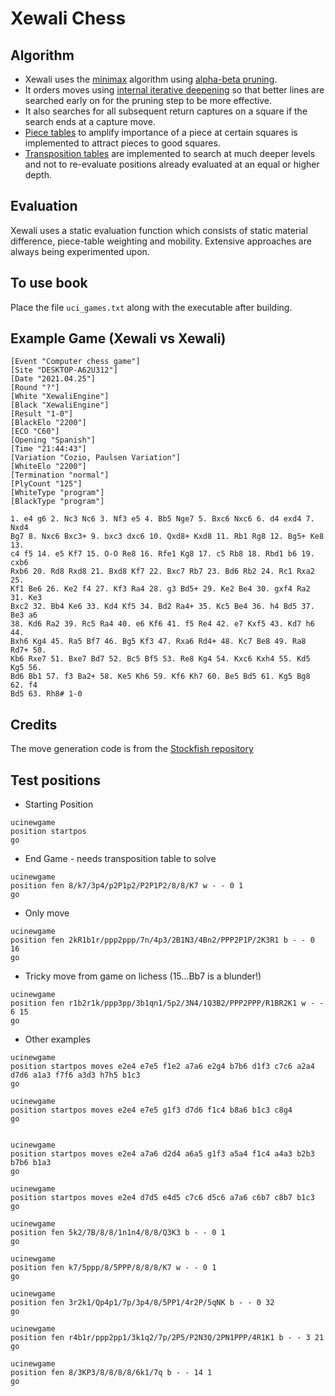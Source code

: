 # Xewali Chess

## Algorithm
- Xewali uses the [minimax](https://www.chessprogramming.org/Minimax) algorithm using [alpha-beta pruning](https://www.chessprogramming.org/Alpha-Beta). 
- It orders moves using [internal iterative deepening](https://www.chessprogramming.org/Internal_Iterative_Deepening) so that better lines are searched early on for the pruning step to be more effective. 
- It also searches for all subsequent return captures on a square if the search ends at a capture move. 
- [Piece tables](https://www.chessprogramming.org/Simplified_Evaluation_Function) to amplify importance of a piece at certain squares is implemented to attract pieces to good squares.
- [Transposition tables](https://www.chessprogramming.org/Transposition_Table) are implemented to search at much deeper levels and not to re-evaluate positions already evaluated at an equal or higher depth.


## Evaluation
Xewali uses a static evaluation function which consists of static material difference, piece-table weighting and mobility. Extensive approaches are always being experimented upon.

## To use book

Place the file `uci_games.txt` along with the executable after building.

## Example Game (Xewali vs Xewali)

```
[Event "Computer chess game"]
[Site "DESKTOP-A62U312"]
[Date "2021.04.25"]
[Round "?"]
[White "XewaliEngine"]
[Black "XewaliEngine"]
[Result "1-0"]
[BlackElo "2200"]
[ECO "C60"]
[Opening "Spanish"]
[Time "21:44:43"]
[Variation "Cozio, Paulsen Variation"]
[WhiteElo "2200"]
[Termination "normal"]
[PlyCount "125"]
[WhiteType "program"]
[BlackType "program"]

1. e4 g6 2. Nc3 Nc6 3. Nf3 e5 4. Bb5 Nge7 5. Bxc6 Nxc6 6. d4 exd4 7. Nxd4
Bg7 8. Nxc6 Bxc3+ 9. bxc3 dxc6 10. Qxd8+ Kxd8 11. Rb1 Rg8 12. Bg5+ Ke8 13.
c4 f5 14. e5 Kf7 15. O-O Re8 16. Rfe1 Kg8 17. c5 Rb8 18. Rbd1 b6 19. cxb6
Rxb6 20. Rd8 Rxd8 21. Bxd8 Kf7 22. Bxc7 Rb7 23. Bd6 Rb2 24. Rc1 Rxa2 25.
Kf1 Be6 26. Ke2 f4 27. Kf3 Ra4 28. g3 Bd5+ 29. Ke2 Be4 30. gxf4 Ra2 31. Ke3
Bxc2 32. Bb4 Ke6 33. Kd4 Kf5 34. Bd2 Ra4+ 35. Kc5 Be4 36. h4 Bd5 37. Be3 a6
38. Kd6 Ra2 39. Rc5 Ra4 40. e6 Kf6 41. f5 Re4 42. e7 Kxf5 43. Kd7 h6 44.
Bxh6 Kg4 45. Ra5 Bf7 46. Bg5 Kf3 47. Rxa6 Rd4+ 48. Kc7 Be8 49. Ra8 Rd7+ 50.
Kb6 Rxe7 51. Bxe7 Bd7 52. Bc5 Bf5 53. Re8 Kg4 54. Kxc6 Kxh4 55. Kd5 Kg5 56.
Bd6 Bb1 57. f3 Ba2+ 58. Ke5 Kh6 59. Kf6 Kh7 60. Be5 Bd5 61. Kg5 Bg8 62. f4
Bd5 63. Rh8# 1-0

```

## Credits
The move generation code is from the [Stockfish repository](https://github.com/daylen/stockfish-mac/tree/master/Chess)


## Test positions

- Starting Position
```
ucinewgame
position startpos
go
```

- End Game - needs transposition table to solve
```
ucinewgame
position fen 8/k7/3p4/p2P1p2/P2P1P2/8/8/K7 w - - 0 1 
go
```

- Only move
```
ucinewgame
position fen 2kR1b1r/ppp2ppp/7n/4p3/2B1N3/4Bn2/PPP2P1P/2K3R1 b - - 0 16 
go
```

- Tricky move from game on lichess (15...Bb7 is a blunder!)
```
ucinewgame
position fen r1b2r1k/ppp3pp/3b1qn1/5p2/3N4/1Q3B2/PPP2PPP/R1BR2K1 w - - 6 15
go
```

- Other examples

```
ucinewgame
position startpos moves e2e4 e7e5 f1e2 a7a6 e2g4 b7b6 d1f3 c7c6 a2a4 d7d6 a1a3 f7f6 a3d3 h7h5 b1c3
go

ucinewgame
position startpos moves e2e4 e7e5 g1f3 d7d6 f1c4 b8a6 b1c3 c8g4
go


ucinewgame
position startpos moves e2e4 a7a6 d2d4 a6a5 g1f3 a5a4 f1c4 a4a3 b2b3 b7b6 b1a3
go

ucinewgame
position startpos moves e2e4 d7d5 e4d5 c7c6 d5c6 a7a6 c6b7 c8b7 b1c3
go

ucinewgame
position fen 5k2/7B/8/8/1n1n4/8/8/Q3K3 b - - 0 1
go

ucinewgame
position fen k7/5ppp/8/5PPP/8/8/8/K7 w - - 0 1 
go

ucinewgame
position fen 3r2k1/Qp4p1/7p/3p4/8/5PP1/4r2P/5qNK b - - 0 32 
go

ucinewgame
position fen r4b1r/ppp2pp1/3k1q2/7p/2P5/P2N3Q/2PN1PPP/4R1K1 b - - 3 21 
go

ucinewgame
position fen 8/3KP3/8/8/8/8/6k1/7q b - - 14 1
go 

```
